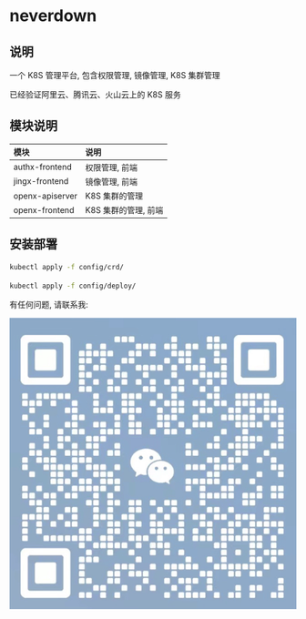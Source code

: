 # neverdown

## 说明

一个 K8S 管理平台, 包含权限管理, 镜像管理, K8S 集群管理

已经验证阿里云、腾讯云、火山云上的 K8S 服务

## 模块说明

| 模块            | 说明                 |
| :-------------- | :------------------- |
| authx-frontend  | 权限管理, 前端       |
| jingx-frontend  | 镜像管理, 前端       |
| openx-apiserver | K8S 集群的管理       |
| openx-frontend  | K8S 集群的管理, 前端 |

## 安装部署

```sh
kubectl apply -f config/crd/

kubectl apply -f config/deploy/
```

有任何问题, 请联系我:

![wechat](./doc/Wechat.png)
